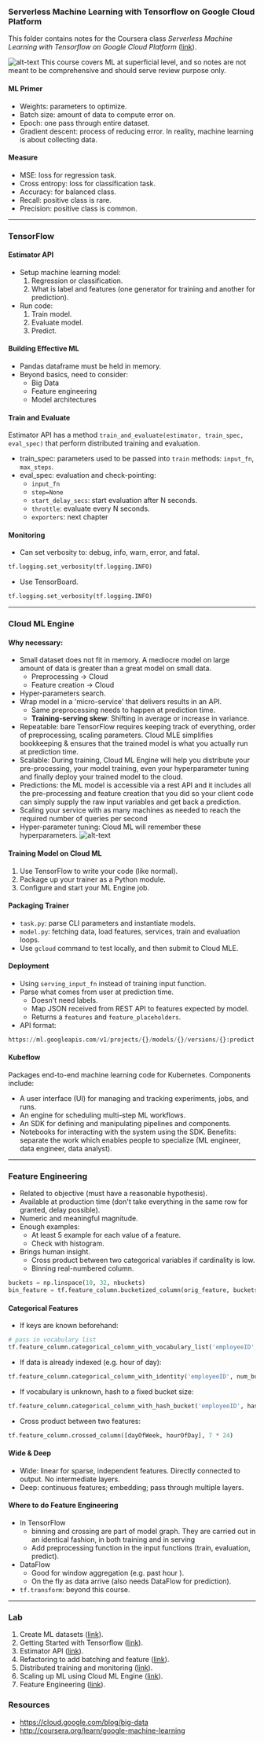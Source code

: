 ### Serverless Machine Learning with Tensorflow on Google Cloud Platform
This folder contains notes for the Coursera class *Serverless Machine Learning with Tensorflow on Google Cloud Platform* ([link](https://www.coursera.org/learn/serverless-machine-learning-gcp/lecture/zhFVo/optimization)).

![alt-text](figs/TFHierarchy.svg)
This course covers ML at superficial level, and so notes are not meant to be comprehensive and should serve review purpose only.

#### ML Primer
* Weights: parameters to optimize.
* Batch size: amount of data to compute error on.
* Epoch: one pass through entire dataset.
* Gradient descent: process of reducing error.
In reality, machine learning is about collecting data.

#### Measure
* MSE: loss for regression task.
* Cross entropy: loss for classification task.
* Accuracy: for balanced class.
* Recall: positive class is rare.
* Precision: positive class is common.

___
### TensorFlow
#### Estimator API
* Setup machine learning model:
    1. Regression or classification.
    2. What is label and features (one generator for training and another for prediction).
* Run code:
    1. Train model.
    2. Evaluate model.
    3. Predict.

#### Building Effective ML
* Pandas dataframe must be held in memory.
* Beyond basics, need to consider:
    - Big Data
    - Feature engineering
    - Model architectures

#### Train and Evaluate
Estimator API has a method `train_and_evaluate(estimator, train_spec, eval_spec)` that perform distributed training and evaluation.
* train_spec: parameters used to be passed into `train` methods: `input_fn`, `max_steps`.
* eval_spec: evaluation and check-pointing:
    - `input_fn`
    - `step=None`
    - `start_delay_secs`: start evaluation after N seconds.
    - `throttle`: evaluate every N seconds.
    - `exporters`: next chapter

#### Monitoring
* Can set verbosity to: debug, info, warn, error, and fatal.
```python
tf.logging.set_verbosity(tf.logging.INFO)
```
* Use TensorBoard.
```python
tf.logging.set_verbosity(tf.logging.INFO)
```

___
### Cloud ML Engine
#### Why necessary:
* Small dataset does not fit in memory. A mediocre model on large amount of data is greater than a great model on small data.
    - Preprocessing -> Cloud
    - Feature creation -> Cloud
* Hyper-parameters search.
* Wrap model in a 'micro-service' that delivers results in an API.
    - Same preprocessing needs to happen at prediction time.
    - **Training-serving skew**: Shifting in average or increase in variance.
* Repeatable: bare TensorFlow requires keeping track of everything, order of preprocessing, scaling parameters. Cloud MLE simplifies bookkeeping & ensures that the trained model is what you actually run at prediction time.
* Scalable: During training, Cloud ML Engine will help you distribute your pre-processing, your model training, even your hyperparameter tuning and finally deploy your trained model to the cloud.
* Predictions: the ML model is accessible via a rest API and it includes all the pre-processing and feature creation that you did so your client code can simply supply the raw input variables and get back a prediction.
* Scaling your service with as many machines as needed to reach the required number of queries per second
* Hyper-parameter tuning: Cloud ML will remember these hyperparameters.
![alt-text](figs/mle.png)

#### Training Model on Cloud ML
1. Use TensorFlow to write your code (like normal).
2. Package up your trainer as a Python module.
3. Configure and start your ML Engine job.

#### Packaging Trainer
* `task.py`: parse CLI parameters and instantiate models.
* `model.py`: fetching data, load features, services, train and evaluation loops.
* Use `gcloud` command to test locally, and then submit to Cloud MLE.

#### Deployment
* Using `serving_input_fn` instead of training input function.
* Parse what comes from user at prediction time.
    * Doesn't need labels.
    * Map JSON received from REST API to features expected by model.
    * Returns a `features` and `feature_placeholders`.
* API format:
```Python
https://ml.googleapis.com/v1/projects/{}/models/{}/versions/{}:predict.format(PROJECT, MODEL_NAME, MODEL_VERSION)
```

#### Kubeflow
Packages end-to-end machine learning code for Kubernetes. Components include:
* A user interface (UI) for managing and tracking experiments, jobs, and runs.
* An engine for scheduling multi-step ML workflows.
* An SDK for defining and manipulating pipelines and components.
* Notebooks for interacting with the system using the SDK.
Benefits: separate the work which enables people to specialize (ML engineer, data engineer, data analyst).

___
### Feature Engineering
* Related to objective (must have a reasonable hypothesis).
* Available at production time (don't take everything in the same row for granted, delay possible).
* Numeric and meaningful magnitude.
* Enough examples:
    - At least 5 example for each value of a feature.
    - Check with histogram.
* Brings human insight.
    - Cross product between two categorical variables if cardinality is low.
    - Binning real-numbered column.

```python
buckets = np.linspace(10, 32, nbuckets)
bin_feature = tf.feature_column.bucketized_column(orig_feature, buckets)
```

#### Categorical Features
* If keys are known beforehand:
```Python
# pass in vocabulary list
tf.feature_column.categorical_column_with_vocabulary_list('employeeID', vocabulary_list=['132', '223', ...])
```
* If data is already indexed (e.g. hour of day):
```python
tf.feature_column.categorical_column_with_identity('employeeID', num_buckets=5)
```

* If vocabulary is unknown, hash to a fixed bucket size:
```python
tf.feature_column.categorical_column_with_hash_bucket('employeeID', hash_bucket_size=100)
```

* Cross product between two features:
```python
tf.feature_column.crossed_column([dayOfWeek, hourOfDay], 7 * 24)
```

#### Wide & Deep
* Wide: linear for sparse, independent features. Directly connected to output. No intermediate layers.
* Deep: continuous features; embedding; pass through multiple layers.

#### Where to do Feature Engineering
* In TensorFlow
    - binning and crossing are part of model graph.  They are carried out in an identical fashion, in both training and in serving
    - Add preprocessing function in the input functions (train, evaluation, predict).
* DataFlow
    - Good for window aggregation (e.g. past hour ).
    - On the fly as data arrive (also needs DataFlow for prediction).
* `tf.transform`: beyond this course.
___
### Lab
1. Create ML datasets ([link](lab_1.md)).
2. Getting Started with Tensorflow ([link](lab_2.md)).
3. Estimator API ([link](lab_3.md)).
4. Refactoring to add batching and feature ([link](lab_4.md)).
5. Distributed training and monitoring ([link](lab_5.md)).
6. Scaling up ML using Cloud ML Engine ([link](lab_6.md)).
7. Feature Engineering ([link](lab_7.md)).

### Resources
* https://cloud.google.com/blog/big-data
* http://coursera.org/learn/google-machine-learning
